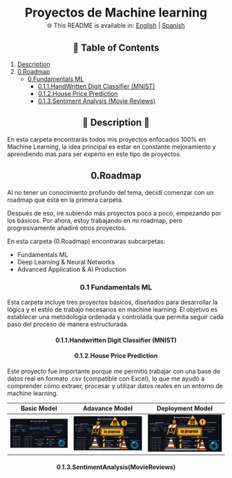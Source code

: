 <h1 align="center"  style="margin-bottom: -10px;">Proyectos de Machine learning</h1>
<div align="center"> </div>
<div align="center">

🌐 This README is available in: [English](README.md) | [Spanish](README.es.md)

</div>
<h2 align="center">📑 Table of Contents</h2>

1. [Description](#1-introduction)
2. [0.Roadmap](#2-development-process)
   - [0.Fundamentals ML](#21-data-processing)
        - [0.1.1.HandWritten Digit Classifier (MNIST)](#22-exploratory-data-analysis-eda)
        - [0.1.2.House Price Prediction](#22-exploratory-data-analysis-eda)
        - [0.1.3.Sentiment Analysis (Movie Reviews)](#22-exploratory-data-analysis-eda)

</div>
<p align = "center" >
    <h2 align = "Center">📜 Description 📜</h2>
</p>

En esta carpeta encontrarás todos mis proyectos enfocados 100% en Machine Learning, la idea principal es estar en constante mejoramiento y aprendiendo mas para ser experto en este tipo de proyectos.

<p align = "center" >
    <h2 align = "Center">0.Roadmap</h2>
</p>

Al no tener un conocimiento profundo del tema, decidí comenzar con un roadmap que está en la primera carpeta.

Después de eso, iré subiendo más proyectos poco a poco, empezando por los básicos. Por ahora, estoy trabajando en mi roadmap, pero progresivamente añadiré otros proyectos.

En esta carpeta (0.Roadmap) encontraras subcarpetas:

- Fundamentals ML
- Deep Learning & Neural Networks
- Advanced Application & AI Production

<p align = "center" >
    <h3 align = "Center">0.1 Fundamentals ML</h4>
</p>
Esta carpeta incluye tres proyectos básicos, diseñados para desarrollar la lógica y el estilo de trabajo necesarios en machine learning. El objetivo es establecer una metodología ordenada y controlada que permita seguir cada paso del proceso de manera estructurada.

<p align = "center" >
    <h4 align = "Center">0.1.1.Handwritten Digit Classifier (MNIST) </h4>
</p>

<p align = "center" >
    <h4 align = "Center">0.1.2.House Price Prediction </h4>
</p>

Este proyecto fue importante porque me permitió trabajar con una base de datos real en formato .csv (compatible con Excel), lo que me ayudó a comprender cómo extraer, procesar y utilizar datos reales en un entorno de machine learning. 

|Basic Model|Adavance Model|Deployment Model|
|---------|------------------------|-------------------|
|<img src = "https://github.com/KevinAlberto01/3.MachineLearning/blob/main/0.Roadmap/1.FundamentalsML/2.HousePricePrediction/Img/1.BasicModel.jpeg?raw=true" width="2000"/>|<img src = "https://github.com/KevinAlberto01/3.MachineLearning/blob/main/0.Roadmap/1.FundamentalsML/2.HousePricePrediction/Img/2.AdvanceModel.png?raw=true" width="2000"/>|<img src = "https://github.com/KevinAlberto01/3.MachineLearning/blob/main/0.Roadmap/1.FundamentalsML/2.HousePricePrediction/Img/2.AdvanceModel.png?raw=true" width="2000"/>|

<p align = "center" >
    <h4 align = "Center">0.1.3.SentimentAnalysis(MovieReviews)</h4>
</p>

